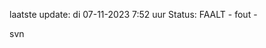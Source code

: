 laatste update: 
di 07-11-2023  7:52   uur 
Status: FAALT - fout - 
<div class="service R">svn</div>